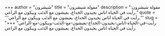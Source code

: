 +++
author = "شيشرون"
title = "مقولة شيشرون"
description = "مقولة شيشرون: رأيت في الحياة اناس يجيدون الخداع، يعيشون مع الذئب ويبكون مع الراعي."
quote = '''رأيت في الحياة اناس يجيدون الخداع، يعيشون مع الذئب ويبكون مع الراعي.''' 
slug = "رأيت-في-الحياة-اناس-يجيدون-الخداع-يعيشون-مع-الذئب-ويبكون-مع-الراعي"
+++
رأيت في الحياة اناس يجيدون الخداع، يعيشون مع الذئب ويبكون مع الراعي.
